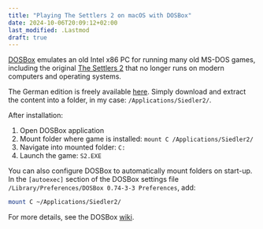 ```yaml
---
title: "Playing The Settlers 2 on macOS with DOSBox"
date: 2024-10-06T20:09:12+02:00
last_modified: .Lastmod
draft: true
---
```


[DOSBox] emulates an old Intel x86 PC for running many old MS-DOS games, including the original [The Settlers 2] that no longer runs on modern computers and operating systems.

The German edition is freely available [here](https://www.chip.de/downloads/Die-Siedler-2-Gold-Edition_116251848.html). Simply download and extract the content into a folder, in my case: `/Applications/Siedler2/`.

After installation:

1. Open DOSBox application
2. Mount folder where game is installed: `mount C /Applications/Siedler2/`
3. Navigate into mounted folder: `C:`
4. Launch the game: `S2.EXE`

You can also configure DOSBox to automatically mount folders on start-up.
In the `[autoexec]` section of the DOSBox settings file `/Library/Preferences/DOSBox 0.74-3-3 Preferences`, add: 

```bash
mount C ~/Applications/Siedler2/
```

For more details, see the DOSBox [wiki].

[DOSBox]: https://www.dosbox.com/
[The Settlers 2]: https://settlers2.net/
[wiki]: https://www.dosbox.com/wiki/DOSBox_and_Mac_OS_X

